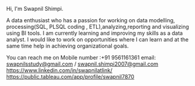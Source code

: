 Hi, I'm Swapnil Shimpi.

A data enthusiast who has a passion for working on data modelling, processing(SQL, PLSQL coding , ETL),analyzing,reporting and visualizing using BI tools.
I am currently learning and improving my skills as a data analyst.
I would like to work on opportunities where I can learn and at the same time help in achieving organizational goals.

You can reach me on 
Mobile number :+91 9561161361
email: swapnilsstudy@gmail.com / swapnil.shimpi2007@gmail.com
https://www.linkedin.com/in/swapnilatlink/
https://public.tableau.com/app/profile/swapnil7870
